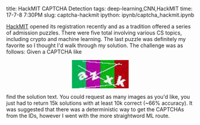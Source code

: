 title: HackMIT CAPTCHA Detection
tags: deep-learning,CNN,HackMIT
time: 17-7-8 7:30PM
slug: captcha-hackmit
ipython: ipynb/captcha_hackmit.ipynb

[HackMIT](http://hackmit.org) opened its registration recently and as a tradition offered a series of admission puzzles. There were five total involving various CS topics, including crypto and machine learning. The last puzzle was definitely my favorite so I thought I'd walk through my solution. The challenge was as follows: Given a CAPTCHA like

<img style='display:block;margin: auto;width: 30%' src="/imgs/captcha.png">

find the solution text. You could request as many images as you'd like, you just had to return 15k solutions with at least 10k correct (~66% accuracy). It was suggested that there was a deterministic way to get the CAPTCHAs from the IDs, however I went with the more straightword ML route.


